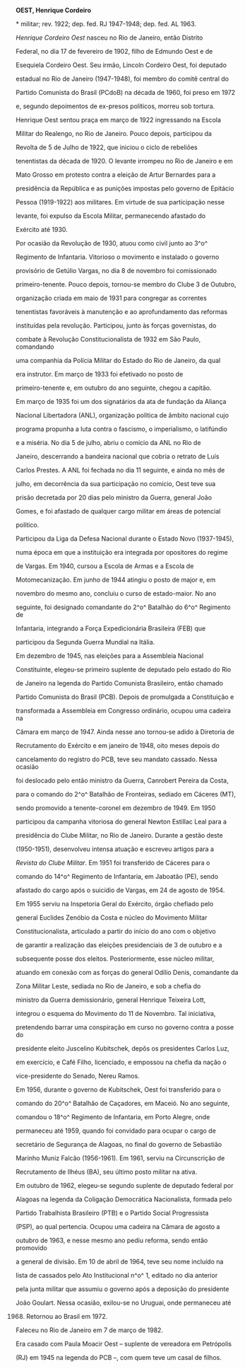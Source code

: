 **OEST, Henrique Cordeiro**



\* militar; rev. 1922; dep. fed. RJ 1947-1948; dep. fed. AL 1963.



*Henrique Cordeiro Oest* nasceu no Rio de Janeiro, então Distrito

Federal, no dia 17 de fevereiro de 1902, filho de Edmundo Oest e de

Esequiela Cordeiro Oest. Seu irmão, Lincoln Cordeiro Oest, foi deputado

estadual no Rio de Janeiro (1947-1948), foi membro do comitê central do

Partido Comunista do Brasil (PCdoB) na década de 1960, foi preso em 1972

e, segundo depoimentos de ex-presos políticos, morreu sob tortura.



Henrique Oest sentou praça em março de 1922 ingressando na Escola

Militar do Realengo, no Rio de Janeiro. Pouco depois, participou da

Revolta de 5 de Julho de 1922, que iniciou o ciclo de rebeliões

tenentistas da década de 1920. O levante irrompeu no Rio de Janeiro e em

Mato Grosso em protesto contra a eleição de Artur Bernardes para a

presidência da República e as punições impostas pelo governo de Epitácio

Pessoa (1919-1922) aos militares. Em virtude de sua participação nesse

levante, foi expulso da Escola Militar, permanecendo afastado do

Exército até 1930.



Por ocasião da Revolução de 1930, atuou como civil junto ao 3^o^

Regimento de Infantaria. Vitorioso o movimento e instalado o governo

provisório de Getúlio Vargas, no dia 8 de novembro foi comissionado

primeiro-tenente. Pouco depois, tornou-se membro do Clube 3 de Outubro,

organização criada em maio de 1931 para congregar as correntes

tenentistas favoráveis à manutenção e ao aprofundamento das reformas

instituídas pela revolução. Participou, junto às forças governistas, do

combate à Revolução Constitucionalista de 1932 em São Paulo, comandando

uma companhia da Polícia Militar do Estado do Rio de Janeiro, da qual

era instrutor. Em março de 1933 foi efetivado no posto de

primeiro-tenente e, em outubro do ano seguinte, chegou a capitão.



Em março de 1935 foi um dos signatários da ata de fundação da Aliança

Nacional Libertadora (ANL), organização política de âmbito nacional cujo

programa propunha a luta contra o fascismo, o imperialismo, o latifúndio

e a miséria. No dia 5 de julho, abriu o comício da ANL no Rio de

Janeiro, descerrando a bandeira nacional que cobria o retrato de Luís

Carlos Prestes. A ANL foi fechada no dia 11 seguinte, e ainda no mês de

julho, em decorrência da sua participação no comício, Oest teve sua

prisão decretada por 20 dias pelo ministro da Guerra, general João

Gomes, e foi afastado de qualquer cargo militar em áreas de potencial

político.



Participou da Liga da Defesa Nacional durante o Estado Novo (1937-1945),

numa época em que a instituição era integrada por opositores do regime

de Vargas. Em 1940, cursou a Escola de Armas e a Escola de

Motomecanização. Em junho de 1944 atingiu o posto de major e, em

novembro do mesmo ano, concluiu o curso de estado-maior. No ano

seguinte, foi designado comandante do 2^o^ Batalhão do 6^o^ Regimento de

Infantaria, integrando a Força Expedicionária Brasileira (FEB) que

participou da Segunda Guerra Mundial na Itália.



Em dezembro de 1945, nas eleições para a Assembleia Nacional

Constituinte, elegeu-se primeiro suplente de deputado pelo estado do Rio

de Janeiro na legenda do Partido Comunista Brasileiro, então chamado

Partido Comunista do Brasil (PCB). Depois de promulgada a Constituição e

transformada a Assembleia em Congresso ordinário, ocupou uma cadeira na

Câmara em março de 1947. Ainda nesse ano tornou-se adido à Diretoria de

Recrutamento do Exército e em janeiro de 1948, oito meses depois do

cancelamento do registro do PCB, teve seu mandato cassado. Nessa ocasião

foi deslocado pelo então ministro da Guerra, Canrobert Pereira da Costa,

para o comando do 2^o^ Batalhão de Fronteiras, sediado em Cáceres (MT),

sendo promovido a tenente-coronel em dezembro de 1949. Em 1950

participou da campanha vitoriosa do general Newton Estillac Leal para a

presidência do Clube Militar, no Rio de Janeiro. Durante a gestão deste

(1950-1951), desenvolveu intensa atuação e escreveu artigos para a

*Revista do Clube Militar*. Em 1951 foi transferido de Cáceres para o

comando do 14^o^ Regimento de Infantaria, em Jaboatão (PE), sendo

afastado do cargo após o suicídio de Vargas, em 24 de agosto de 1954.



Em 1955 serviu na Inspetoria Geral do Exército, órgão chefiado pelo

general Euclides Zenóbio da Costa e núcleo do Movimento Militar

Constitucionalista, articulado a partir do início do ano com o objetivo

de garantir a realização das eleições presidenciais de 3 de outubro e a

subsequente posse dos eleitos. Posteriormente, esse núcleo militar,

atuando em conexão com as forças do general Odílio Denis, comandante da

Zona Militar Leste, sediada no Rio de Janeiro, e sob a chefia do

ministro da Guerra demissionário, general Henrique Teixeira Lott,

integrou o esquema do Movimento do 11 de Novembro. Tal iniciativa,

pretendendo barrar uma conspiração em curso no governo contra a posse do

presidente eleito Juscelino Kubitschek, depôs os presidentes Carlos Luz,

em exercício, e Café Filho, licenciado, e empossou na chefia da nação o

vice-presidente do Senado, Nereu Ramos.



Em 1956, durante o governo de Kubitschek, Oest foi transferido para o

comando do 20^o^ Batalhão de Caçadores, em Maceió. No ano seguinte,

comandou o 18^o^ Regimento de Infantaria, em Porto Alegre, onde

permaneceu até 1959, quando foi convidado para ocupar o cargo de

secretário de Segurança de Alagoas, no final do governo de Sebastião

Marinho Muniz Falcão (1956-1961). Em 1961, serviu na Circunscrição de

Recrutamento de Ilhéus (BA), seu último posto militar na ativa.



Em outubro de 1962, elegeu-se segundo suplente de deputado federal por

Alagoas na legenda da Coligação Democrática Nacionalista, formada pelo

Partido Trabalhista Brasileiro (PTB) e o Partido Social Progressista

(PSP), ao qual pertencia. Ocupou uma cadeira na Câmara de agosto a

outubro de 1963, e nesse mesmo ano pediu reforma, sendo então promovido

a general de divisão. Em 10 de abril de 1964, teve seu nome incluído na

lista de cassados pelo Ato Institucional n^o^ 1, editado no dia anterior

pela junta militar que assumiu o governo após a deposição do presidente

João Goulart. Nessa ocasião, exilou-se no Uruguai, onde permaneceu até

1968. Retornou ao Brasil em 1972.



Faleceu no Rio de Janeiro em 7 de março de 1982.



Era casado com Paula Moacir Oest – suplente de vereadora em Petrópolis

(RJ) em 1945 na legenda do PCB –, com quem teve um casal de filhos.




